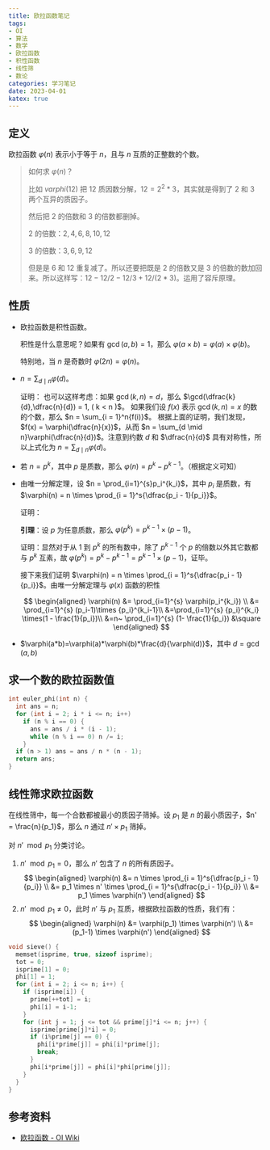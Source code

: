 ```yaml
---
title: 欧拉函数笔记
tags:
- OI
- 算法
- 数学
- 欧拉函数
- 积性函数
- 线性筛
- 数论
categories: 学习笔记
date: 2023-04-01
katex: true
---
```


## 定义

欧拉函数 $\varphi(n)$ 表示小于等于 $n$，且与 $n$ 互质的正整数的个数。


> 如何求 $\varphi(n)$？
>
> 比如 $varphi(12)$ 把 $12$ 质因数分解，$12=2^2*3$，其实就是得到了 $2$ 和 $3$ 两个互异的质因子。
>
> 然后把 $2$ 的倍数和 $3$ 的倍数都删掉。
>
> $2$ 的倍数：$2,4,6,8,10,12$
>
> $3$ 的倍数：$3,6,9,12$
>
> 但是是 $6$ 和 $12$ 重复减了。所以还要把既是 $2$ 的倍数又是 $3$ 的倍数的数加回来。所以这样写：$12 - 12/2 - 12/3 + 12/(2*3)$。运用了容斥原理。

## 性质

- 欧拉函数是积性函数。

    积性是什么意思呢？如果有 $\gcd(a, b) = 1$，那么 $\varphi(a \times b) = \varphi(a) \times \varphi(b)$。

    特别地，当 $n$ 是奇数时 $\varphi(2n) = \varphi(n)$。
- $n = \sum_{d \mid n}{\varphi(d)}$。

    证明：
    也可以这样考虑：如果 $\gcd(k, n) = d$，那么 $\gcd(\dfrac{k}{d},\dfrac{n}{d}) = 1, ( k < n )$。
    如果我们设 $f(x)$ 表示 $\gcd(k, n) = x$ 的数的个数，那么 $n = \sum_{i = 1}^n{f(i)}$。
    根据上面的证明，我们发现，$f(x) = \varphi(\dfrac{n}{x})$，从而 $n = \sum_{d \mid n}\varphi(\dfrac{n}{d})$。注意到约数 $d$ 和 $\dfrac{n}{d}$ 具有对称性，所以上式化为 $n = \sum_{d \mid n}\varphi(d)$。

- 若 $n = p^k$，其中 $p$ 是质数，那么 $\varphi(n) = p^k - p^{k - 1}$。（根据定义可知）
- 由唯一分解定理，设 $n = \prod_{i=1}^{s}p_i^{k_i}$，其中 $p_i$ 是质数，有 $\varphi(n) = n \times \prod_{i = 1}^s{\dfrac{p_i - 1}{p_i}}$。

    证明：
    
    **引理**：设 $p$ 为任意质数，那么 $\varphi(p^k)=p^{k-1}\times(p-1)$。

    证明：显然对于从 1 到 $p^k$ 的所有数中，除了 $p^{k-1}$ 个 $p$ 的倍数以外其它数都与 $p^k$ 互素，故 $\varphi(p^k)=p^k-p^{k-1}=p^{k-1}\times(p-1)$，证毕。

    接下来我们证明 $\varphi(n) = n \times \prod_{i = 1}^s{\dfrac{p_i - 1}{p_i}}$。由唯一分解定理与 $\varphi(x)$ 函数的积性
        
    $$
    \begin{aligned}
                \varphi(n) &= \prod_{i=1}^{s} \varphi(p_i^{k_i}) \\
                &= \prod_{i=1}^{s} (p_i-1)\times {p_i}^{k_i-1}\\
                &=\prod_{i=1}^{s} {p_i}^{k_i} \times(1 - \frac{1}{p_i})\\
                &=n~ \prod_{i=1}^{s} (1- \frac{1}{p_i})
                &\square
    \end{aligned}
    $$
- $\varphi(a*b)=\varphi(a)*\varphi(b)*\frac{d}{\varphi(d)}$，其中 $d = \gcd(a, b)$

## 求一个数的欧拉函数值

```cpp
int euler_phi(int n) {
  int ans = n;
  for (int i = 2; i * i <= n; i++)
    if (n % i == 0) {
      ans = ans / i * (i - 1);
      while (n % i == 0) n /= i;
    }
  if (n > 1) ans = ans / n * (n - 1);
  return ans;
}
```

## 线性筛求欧拉函数

在线性筛中，每一个合数都被最小的质因子筛掉。设 $p_1$ 是 $n$ 的最小质因子，$n' = \frac{n}{p_1}$，那么 $n$ 通过 $n' \times p_1$ 筛掉。

对 $n' \mod p_1$ 分类讨论。

1. $n' \mod p_1 = 0$，那么 $n'$ 包含了 $n$ 的所有质因子。
  $$
  \begin{aligned}
  \varphi(n) &= n \times \prod_{i = 1}^s{\dfrac{p_i - 1}{p_i}} \\
             &= p_1 \times n' \times \prod_{i = 1}^s{\dfrac{p_i - 1}{p_i}} \\
             &= p_1 \times \varphi(n')
  \end{aligned}
  $$
2. $n' \mod p_1 \ne 0$，此时 $n'$ 与 $p_1$ 互质，根据欧拉函数的性质，我们有：
  $$
  \begin{aligned}
  \varphi(n) &= \varphi(p_1) \times \varphi(n') \\
             &= (p_1-1) \times \varphi(n')
  \end{aligned}
  $$

```cpp
void sieve() {
  memset(isprime, true, sizeof isprime);
  tot = 0;
  isprime[1] = 0;
  phi[1] = 1;
  for (int i = 2; i <= n; i++) {
    if (isprime[i]) {
      prime[++tot] = i;
      phi[i] = i-1;
    }
    for (int j = 1; j <= tot && prime[j]*i <= n; j++) {
      isprime[prime[j]*i] = 0;
      if (i%prime[j] == 0) {
        phi[i*prime[j]] = phi[i]*prime[j];
        break;
      }
      phi[i*prime[j]] = phi[i]*phi[prime[j]];
    }  
  }
}
```


## 参考资料

- [欧拉函数 - OI Wiki](https://oi-wiki.org/math/number-theory/euler/)